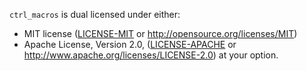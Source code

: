 `ctrl_macros` is dual licensed under either:

- MIT license ([LICENSE-MIT](docs/LICENSE-MIT) or http://opensource.org/licenses/MIT)
- Apache License, Version 2.0, ([LICENSE-APACHE](docs/LICENSE-APACHE) or http://www.apache.org/licenses/LICENSE-2.0)
at your option.
